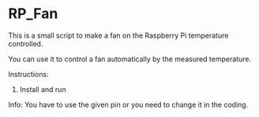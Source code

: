 # RP_Fan
This is a small script to make a fan on the Raspberry Pi temperature controlled.

You can use it to control a fan automatically by the measured temperature.

Instructions:
1.	Install and run

Info: You have to use the given pin or you need to change it in the coding.
